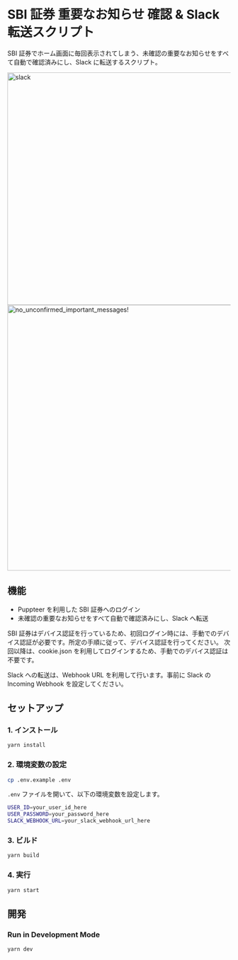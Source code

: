 # SBI 証券 重要なお知らせ 確認 & Slack 転送スクリプト

SBI 証券でホーム画面に毎回表示されてしまう、未確認の重要なお知らせをすべて自動で確認済みにし、Slack に転送するスクリプト。

<img width="525" alt="slack" src="https://github.com/user-attachments/assets/a1d568f7-feb2-4f84-9e39-978b6fd4885d" />

<img width="600" alt="no_unconfirmed_important_messages!" src="https://github.com/user-attachments/assets/130f2f95-19c0-4cc0-9ada-2906c0e18b71" />

## 機能

- Puppteer を利用した SBI 証券へのログイン
- 未確認の重要なお知らせをすべて自動で確認済みにし、Slack へ転送



SBI 証券はデバイス認証を行っているため、初回ログイン時には、手動でのデバイス認証が必要です。所定の手順に従って、デバイス認証を行ってください。
次回以降は、cookie.json を利用してログインするため、手動でのデバイス認証は不要です。

Slack への転送は、Webhook URL を利用して行います。事前に Slack の Incoming Webhook を設定してください。

## セットアップ

### 1. インストール

```bash
yarn install
```

### 2. 環境変数の設定

```bash
cp .env.example .env
```

`.env` ファイルを開いて、以下の環境変数を設定します。

```bash
USER_ID=your_user_id_here
USER_PASSWORD=your_password_here
SLACK_WEBHOOK_URL=your_slack_webhook_url_here
```

### 3. ビルド

```bash
yarn build
```

### 4. 実行

```bash
yarn start
```

## 開発

### Run in Development Mode

```bash
yarn dev
```
